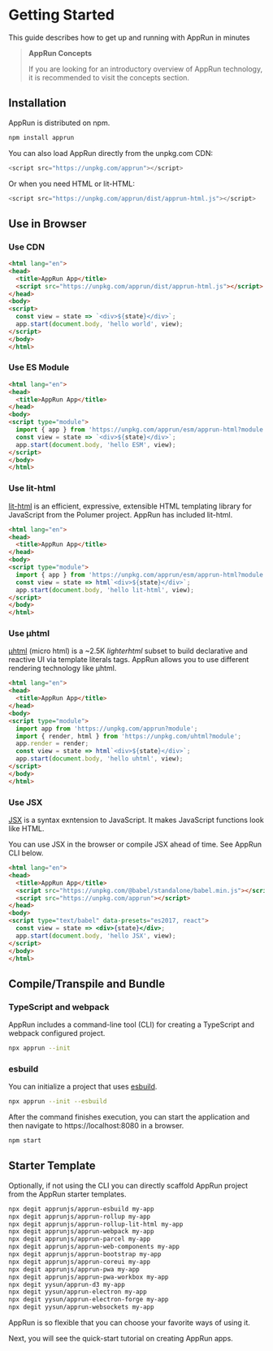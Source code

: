 # Getting Started

This guide describes how to get up and running with AppRun in minutes

> **AppRun Concepts**
>
> If you are looking for an introductory overview of AppRun technology, it is recommended to visit the concepts section.


## Installation

AppRun is distributed on npm.
```sh
npm install apprun
```

You can also load AppRun directly from the unpkg.com CDN:

```javascript
<script src="https://unpkg.com/apprun"></script>
```

Or when you need HTML or lit-HTML:

```javascript
<script src="https://unpkg.com/apprun/dist/apprun-html.js"></script>
```

## Use in Browser

### Use CDN

```html
<html lang="en">
<head>
  <title>AppRun App</title>
  <script src="https://unpkg.com/apprun/dist/apprun-html.js"></script>
</head>
<body>
<script>
  const view = state => `<div>${state}</div>`;
  app.start(document.body, 'hello world', view);
</script>
</body>
</html>
```
<apprun-play></apprun-play>

### Use ES Module

```html
<html lang="en">
<head>
  <title>AppRun App</title>
</head>
<body>
<script type="module">
  import { app } from 'https://unpkg.com/apprun/esm/apprun-html?module';
  const view = state => `<div>${state}</div>`;
  app.start(document.body, 'hello ESM', view);
</script>
</body>
</html>
```
<apprun-play></apprun-play>

### Use lit-html

[lit-html](https://lit-html.polymer-project.org/) is an efficient, expressive, extensible HTML templating library for JavaScript from the Polumer project. AppRun has included lit-html.
```html
<html lang="en">
<head>
  <title>AppRun App</title>
</head>
<body>
<script type="module">
  import { app } from 'https://unpkg.com/apprun/esm/apprun-html?module'
  const view = state => html`<div>${state}</div>`;
  app.start(document.body, 'hello lit-html', view);
</script>
</body>
</html>
```
<apprun-play></apprun-play>

### Use µhtml

[µhtml](https://github.com/WebReflection/uhtml) (micro html) is a ~2.5K _lighterhtml_ subset to build declarative and reactive UI via template literals tags. AppRun allows you to use different rendering technology like µhtml.

```html
<html lang="en">
<head>
  <title>AppRun App</title>
</head>
<body>
<script type="module">
  import app from 'https://unpkg.com/apprun?module';
  import { render, html } from 'https://unpkg.com/uhtml?module';
  app.render = render;
  const view = state => html`<div>${state}</div>`;
  app.start(document.body, 'hello uhtml', view);
</script>
</body>
</html>
```
<apprun-play></apprun-play>

### Use JSX

[JSX](https://reactjs.org/docs/introducing-jsx.html) is a syntax exntension to JavaScript. It makes JavaScript functions look like HTML.

You can use JSX in the browser or compile JSX ahead of time. See AppRun CLI below.

```html
<html lang="en">
<head>
  <title>AppRun App</title>
  <script src="https://unpkg.com/@babel/standalone/babel.min.js"></script>
  <script src="https://unpkg.com/apprun"></script>
</head>
<body>
<script type="text/babel" data-presets="es2017, react">
  const view = state => <div>{state}</div>;
  app.start(document.body, 'hello JSX', view);
</script>
</body>
</html>
```
<apprun-play></apprun-play>

## Compile/Transpile and Bundle

### TypeScript and webpack

AppRun includes a command-line tool (CLI) for creating a TypeScript and webpack configured project.

```sh
npx apprun --init
```

### esbuild

You can initialize a project that uses [esbuild](https://esbuild.github.io/).

```sh
npx apprun --init --esbuild
```

After the command finishes execution, you can start the application and then navigate to https://localhost:8080 in a browser.

```sh
npm start
```

## Starter Template

Optionally, if not using the CLI you can directly scaffold AppRun project from the AppRun starter templates.
```sh
npx degit apprunjs/apprun-esbuild my-app
npx degit apprunjs/apprun-rollup my-app
npx degit apprunjs/apprun-rollup-lit-html my-app
npx degit apprunjs/apprun-webpack my-app
npx degit apprunjs/apprun-parcel my-app
npx degit apprunjs/apprun-web-components my-app
npx degit apprunjs/apprun-bootstrap my-app
npx degit apprunjs/apprun-coreui my-app
npx degit apprunjs/apprun-pwa my-app
npx degit apprunjs/apprun-pwa-workbox my-app
npx degit yysun/apprun-d3 my-app
npx degit yysun/apprun-electron my-app
npx degit yysun/apprun-electron-forge my-app
npx degit yysun/apprun-websockets my-app
```

AppRun is so flexible that you can choose your favorite ways of using it.


Next, you will see the quick-start tutorial on creating AppRun apps.